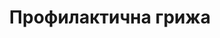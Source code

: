 ---
layout: category
rel: /portfolio/hygiene
category: hygiene
title: Профилактична грижа
description: Какво да направим, за да не се налага да търсим спешна помощ и да запазим зъбите си здрави.
order: 3
---